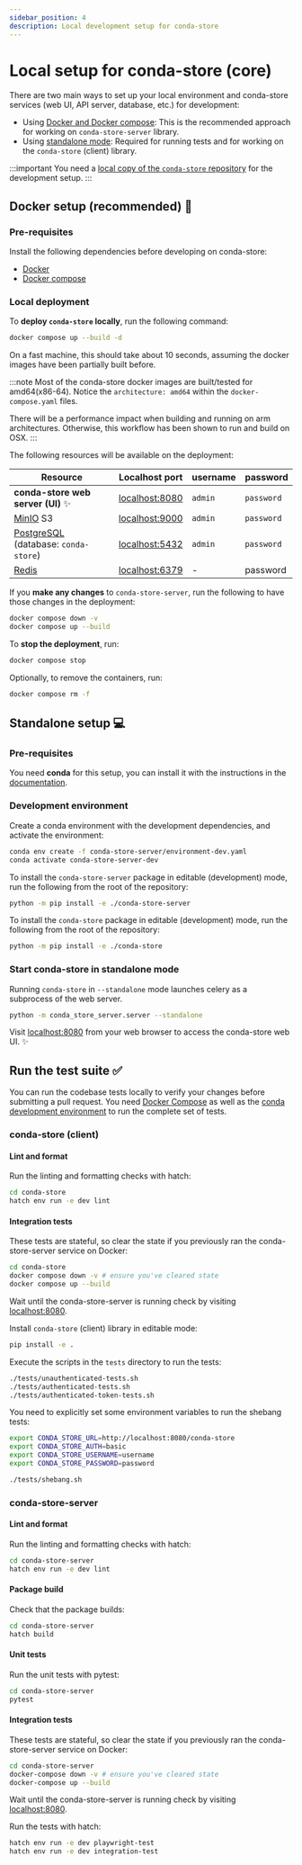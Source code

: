 ```yaml
---
sidebar_position: 4
description: Local development setup for conda-store
---
```


# Local setup for conda-store (core)

There are two main ways to set up your local environment and conda-store services (web UI, API server, database, etc.) for development:

- Using [Docker and Docker compose](#docker-setup-recommended): This is the recommended approach for working on `conda-store-server` library.
- Using [standalone mode](#standalone-setup): Required for running tests and for working on the `conda-store` (client) library.

:::important
You need a [local copy of the `conda-store` repository](community/contribute/contribute-code#setup-for-local-development) for the development setup.
:::

## Docker setup (recommended) 🐳

### Pre-requisites

Install the following dependencies before developing on conda-store:

- [Docker](https://docs.docker.com/engine/install/)
- [Docker compose](https://docs.docker.com/compose/install/)

### Local deployment

To **deploy `conda-store` locally**, run the following command:

```bash
docker compose up --build -d
```

On a fast machine, this should take about 10 seconds, assuming the docker images have been partially built before.

:::note
Most of the conda-store docker images are built/tested for amd64(x86-64). Notice the `architecture: amd64` within the `docker-compose.yaml` files.

There will be a performance impact when building and running on
arm architectures. Otherwise, this workflow has been shown to run and build on OSX.
:::

The following resources will be available on the deployment:

| Resource | Localhost port | username | password |
|----------|----------------|----------|----------|
| **conda-store web server (UI)** ✨| [localhost:8080](http://localhost:8080)| `admin` | `password`|
| [MinIO](https://min.io/) S3 |  [localhost:9000](http://localhost:9000) | `admin` | `password` |
| [PostgreSQL](https://www.postgresql.org/) (database: `conda-store`)| [localhost:5432](http://localhost:5432) | `admin` | `password` |
| [Redis](https://www.redis.com/) |  [localhost:6379](http://localhost:6379) | - | password |

If you **make any changes** to `conda-store-server`,
run the following to have those changes in the deployment:

```bash
docker compose down -v
docker compose up --build
```

To **stop the deployment**, run:

```bash
docker compose stop
```

Optionally, to remove the containers, run:

```bash
docker compose rm -f
```

## Standalone setup 💻

### Pre-requisites

You need **conda** for this setup, you can install it with the instructions in the [documentation][conda-install].

### Development environment

Create a conda environment with the development dependencies, and activate the environment:

```bash
conda env create -f conda-store-server/environment-dev.yaml
conda activate conda-store-server-dev
```

To install the `conda-store-server` package in editable (development) mode, run the following from the root of the repository:

```bash
python -m pip install -e ./conda-store-server
```

To install the `conda-store` package in editable (development) mode, run the following from the root of the repository:

```bash
python -m pip install -e ./conda-store
```

### Start conda-store in standalone mode

Running `conda-store` in `--standalone` mode launches celery as a
subprocess of the web server.

```bash
python -m conda_store_server.server --standalone
```

Visit [localhost:8080](http://localhost:8080/) from your web browser to access the conda-store web UI. ✨

## Run the test suite ✅

You can run the codebase tests locally to verify your changes before submitting a pull request.
You need [Docker Compose](#pre-requisites) as well as the [conda development environment](#development-environment) to run the complete set of tests.

### conda-store (client)

#### Lint and format

Run the linting and formatting checks with hatch:

```bash
cd conda-store
hatch env run -e dev lint
```

#### Integration tests

These tests are stateful, so clear the state if you previously ran the conda-store-server service on Docker:

```bash
cd conda-store
docker compose down -v # ensure you've cleared state
docker compose up --build
```

Wait until the conda-store-server is running check by visiting [localhost:8080](http://localhost:8080).

Install `conda-store` (client) library in editable mode:

```bash
pip install -e .
```

Execute the scripts in the `tests` directory to run the tests:

```bash
./tests/unauthenticated-tests.sh
./tests/authenticated-tests.sh
./tests/authenticated-token-tests.sh
```

You need to explicitly set some environment variables to run the shebang tests:

```bash
export CONDA_STORE_URL=http://localhost:8080/conda-store
export CONDA_STORE_AUTH=basic
export CONDA_STORE_USERNAME=username
export CONDA_STORE_PASSWORD=password

./tests/shebang.sh
```

### conda-store-server

#### Lint and format

Run the linting and formatting checks with hatch:

```bash
cd conda-store-server
hatch env run -e dev lint
```

#### Package build

Check that the package builds:

```bash
cd conda-store-server
hatch build
```

#### Unit tests

Run the unit tests with pytest:

```bash
cd conda-store-server
pytest
```

#### Integration tests

These tests are stateful, so clear the state if you previously ran the conda-store-server service on Docker:

```bash
cd conda-store-server
docker-compose down -v # ensure you've cleared state
docker-compose up --build
```

Wait until the conda-store-server is running check by visiting [localhost:8080](http://localhost:8080).

Run the tests with hatch:

```bash
hatch env run -e dev playwright-test
hatch env run -e dev integration-test
```

<!-- External links -->

[conda-install]: https://docs.conda.io/projects/conda/en/latest/user-guide/install/index.html
